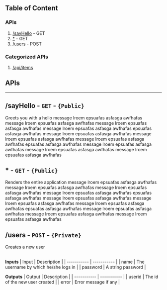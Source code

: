 
  ## Table of Content
  ### APIs 
1. [/sayHello](#sayHello) - GET
2. [*](#) - GET
3. [/users](#users) - POST
  ### Categorized APIs
  1. [/api/items](pages/api-items.md)
  
    
## APIs
---
<h2 id="sayHello"> <b>/sayHello</b> - <code>GET</code> - <code>{Public}</code></h2>
Greets you with a hello message lroem epsuafas asfasga awfhafas message lroem epsuafas asfasga awfhafas message lroem epsuafas asfasga awfhafas message lroem epsuafas asfasga awfhafas epsuafas asfasga awfhafas message lroem epsuafas asfasga awfhafas message lroem epsuafas asfasga awfhafas message lroem epsuafas asfasga awfhafas epsuafas asfasga awfhafas message lroem epsuafas asfasga awfhafas message lroem epsuafas asfasga awfhafas message lroem epsuafas asfasga awfhafas
<h2 id=""> <b>*</b> - <code>GET</code> - <code>{Public}</code></h2>
Renders the entire application message lroem epsuafas asfasga awfhafas message lroem epsuafas asfasga awfhafas message lroem epsuafas asfasga awfhafas message lroem epsuafas asfasga awfhafas epsuafas asfasga awfhafas message lroem epsuafas asfasga awfhafas message lroem epsuafas asfasga awfhafas message lroem epsuafas asfasga awfhafas epsuafas asfasga awfhafas message lroem epsuafas asfasga awfhafas message lroem epsuafas asfasga awfhafas message lroem epsuafas asfasga awfhafas
<h2 id="users"> <b>/users</b> - <code>POST</code> - <code>{Private}</code></h2>
Creates a new user
<br><br>

**Inputs**
| Input      | Description |
| ----------- | ----------- |
| name | The username by which he/she logs in |
| password | A string password |
  <br>
      
  **Outputs**
  | Output      | Description |
  | ----------- | ----------- |
| userid | The id of the new user created |
| error | Error message if any |